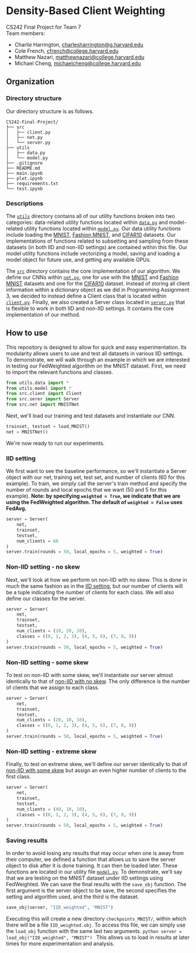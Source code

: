 # Density-Based Client Weighting
CS242 Final Project for Team 7  
Team members:
- Charlie Harrington, <charlesharrington@g.harvard.edu>  
- Cole French, <cfrench@college.harvard.edu>  
- Matthew Nazari, <matthewnazari@college.harvard.edu>  
- Michael Cheng, <michaelcheng@college.harvard.edu>

## Organization

### Directory structure

Our directory structure is as follows.

    CS242-Final-Project/
    ├── src
    │   ├── client.py
    │   ├── net.py
    │   └── server.py
    ├── utils
    │   ├── data.py
    │   └── model.py
    ├── .gitignore
    ├── README.md
    ├── main.ipynb
    ├── plot.ipynb
    ├── requirements.txt
    └── test.ipynb

### Descriptions

The [`utils`](/utils) directory contains all of our utility functions broken into two categories: data-related utility functions located within [`data.py`](/utils/data.py) and model-related utility functions located within [`model.py`](/utils/model.py). Our data utility functions include loading the [MNIST](https://en.wikipedia.org/wiki/MNIST_database), [Fashion MNIST](https://www.kaggle.com/zalando-research/fashionmnist), and [CIFAR10](https://en.wikipedia.org/wiki/CIFAR-10) datasets. Our implementations of functions related to subsetting and sampling from these datasets (in both IID and non-IID settings) are contained within this file. Our model utility functions include vectorizing a model, saving and loading a model object for future use, and getting any available GPUs.

The [`src`](/src) directory contains the core implementation of our algorithm. We define our CNNs within [`net.py`](/src/net.py), one for use with the [MNIST](https://en.wikipedia.org/wiki/MNIST_database) and [Fashion MNIST](https://www.kaggle.com/zalando-research/fashionmnist) datasets and one for the [CIFAR10](https://en.wikipedia.org/wiki/CIFAR-10) dataset. Instead of storing all client information within a dictionary object as we did in Programming Assignment 3, we decided to instead define a Client class that is located within [`client.py`](/src/client.py). Finally, we also created a Server class located in [`server.py`](/src/server.py) that is flexible to work in both IID and non-IID settings. It contains the core implementation of our method.

## How to use

This repository is designed to allow for quick and easy experimentation. Its modularity allows users to use and test all datasets in various IID settings. To demonstrate, we will walk through an example in which we are interested in testing our FedWeighted algorithm on the MNIST dataset. First, we need to import the relevant functions and classes.
```python
from utils.data import *
from utils.model import *
from src.client import Client
from src.serer import Server
from src.net import MNISTNet
```
Next, we'll load our training and test datasets and instantiate our CNN.
```python
trainset, testset = load_MNIST()
net = MNISTNet()
```
We're now ready to run our experiments.

### IID setting

We first want to see the baseline performance, so we'll instantiate a Server object with our net, training set, test set, and number of clients (60 for this example). To train, we simply call the server's train method and specify the number of rounds and local epochs that we want (50 and 5 for this example). **Note: by specifying ``weighted = True``, we indicate that we are using the FedWeighted algorithm. The default of ``weighted = False`` uses FedAvg.**
```python
server = Server(
    net,
    trainset,
    testset,
    num_clients = 60
)
server.train(rounds = 50, local_epochs = 5, weighted = True)
```

### Non-IID setting - no skew

Next, we'll look at how we perform on non-IID with no skew. This is done in much the same fashion as in the [IID setting](#iid-setting), but our number of clients will be a tuple indicating the number of clients for each class. We will also define our classes for the server.
```python
server = Server(
    net,
    trainset,
    testset,
    num_clients = (20, 20, 20),
    classes = ((0, 1, 2, 3), (4, 5, 6), (7, 8, 9))
)
server.train(rounds = 50, local_epochs = 5, weighted = True)
```

### Non-IID setting - some skew

To test on non-IID with some skew, we'll instantiate our server almost identically to that of [non-IID with no skew](#non-iid-setting---no-skew). The only difference is the number of clients that we assign to each class.
```python
server = Server(
    net,
    trainset,
    testset,
    num_clients = (20, 10, 10),
    classes = ((0, 1, 2, 3), (4, 5, 6), (7, 8, 9))
)
server.train(rounds = 50, local_epochs = 5, weighted = True)
```

### Non-IID setting - extreme skew

Finally, to test on extreme skew, we'll define our server identically to that of [non-IID with some skew](#non-iid-setting---some-skew) but assign an even higher number of clients to the first class.
```python
server = Server(
    net,
    trainset,
    testset,
    num_clients = (40, 10, 10),
    classes = ((0, 1, 2, 3), (4, 5, 6), (7, 8, 9))
)
server.train(rounds = 50, local_epochs = 5, weighted = True)
```

### Saving results

In order to avoid losing any results that may occur when one is away from their computer, we defined a function that allows us to save the server object to disk after it is done training. It can then be loaded later. These functions are located in our utility file [`model.py`](/utils/model.py). To demonstrate, we'll say that we are testing on the MNIST dataset under IID settings using FedWeighted. We can save the final results with the ``save_obj`` function. The first argument is the server object to be save, the second specifies the setting and algorithm used, and the third is the dataset.
```python
save_obj(server, "IID_weighted", "MNIST")
```
Executing this will create a new directory ``checkpoints_MNIST/``, within which there will be a file ``IID_weighted.obj``. To access this file, we can simply use the ``load_obj`` function with the same last two arguments.
``python
server = load_obj("IID_weighted", "MNIST")
``
This allows us to load in results at later times for more experimentation and analysis.